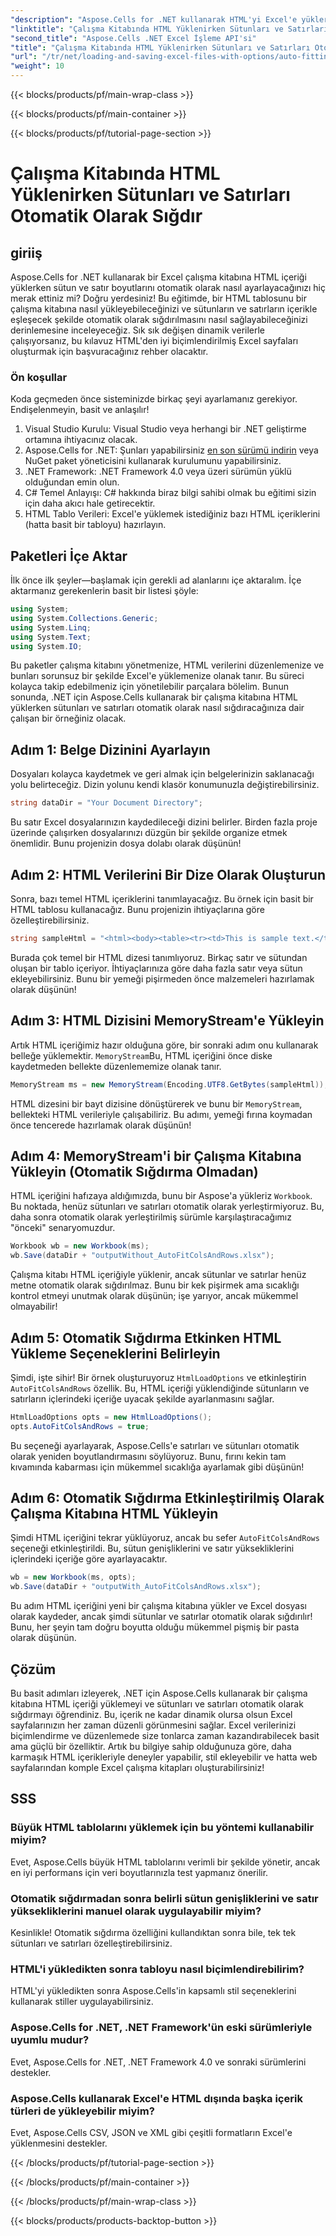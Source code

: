 ```yaml
---
"description": "Aspose.Cells for .NET kullanarak HTML'yi Excel'e yüklerken sütunları ve satırları otomatik olarak nasıl sığdıracağınızı öğrenin. Adım adım kılavuz dahildir."
"linktitle": "Çalışma Kitabında HTML Yüklenirken Sütunları ve Satırları Otomatik Olarak Sığdır"
"second_title": "Aspose.Cells .NET Excel İşleme API'si"
"title": "Çalışma Kitabında HTML Yüklenirken Sütunları ve Satırları Otomatik Olarak Sığdır"
"url": "/tr/net/loading-and-saving-excel-files-with-options/auto-fitting-columns-and-rows/"
"weight": 10
---
```


{{< blocks/products/pf/main-wrap-class >}}

{{< blocks/products/pf/main-container >}}

{{< blocks/products/pf/tutorial-page-section >}}

# Çalışma Kitabında HTML Yüklenirken Sütunları ve Satırları Otomatik Olarak Sığdır

## giriiş
Aspose.Cells for .NET kullanarak bir Excel çalışma kitabına HTML içeriği yüklerken sütun ve satır boyutlarını otomatik olarak nasıl ayarlayacağınızı hiç merak ettiniz mi? Doğru yerdesiniz! Bu eğitimde, bir HTML tablosunu bir çalışma kitabına nasıl yükleyebileceğinizi ve sütunların ve satırların içerikle eşleşecek şekilde otomatik olarak sığdırılmasını nasıl sağlayabileceğinizi derinlemesine inceleyeceğiz. Sık sık değişen dinamik verilerle çalışıyorsanız, bu kılavuz HTML'den iyi biçimlendirilmiş Excel sayfaları oluşturmak için başvuracağınız rehber olacaktır.
### Ön koşullar
Koda geçmeden önce sisteminizde birkaç şeyi ayarlamanız gerekiyor. Endişelenmeyin, basit ve anlaşılır!
1. Visual Studio Kurulu: Visual Studio veya herhangi bir .NET geliştirme ortamına ihtiyacınız olacak.
2. Aspose.Cells for .NET: Şunları yapabilirsiniz [en son sürümü indirin](https://releases.aspose.com/cells/net/) veya NuGet paket yöneticisini kullanarak kurulumunu yapabilirsiniz.
3. .NET Framework: .NET Framework 4.0 veya üzeri sürümün yüklü olduğundan emin olun.
4. C# Temel Anlayışı: C# hakkında biraz bilgi sahibi olmak bu eğitimi sizin için daha akıcı hale getirecektir.
5. HTML Tablo Verileri: Excel'e yüklemek istediğiniz bazı HTML içeriklerini (hatta basit bir tabloyu) hazırlayın.
## Paketleri İçe Aktar
İlk önce ilk şeyler—başlamak için gerekli ad alanlarını içe aktaralım. İçe aktarmanız gerekenlerin basit bir listesi şöyle:
```csharp
using System;
using System.Collections.Generic;
using System.Linq;
using System.Text;
using System.IO;
```
Bu paketler çalışma kitabını yönetmenize, HTML verilerini düzenlemenize ve bunları sorunsuz bir şekilde Excel'e yüklemenize olanak tanır.
Bu süreci kolayca takip edebilmeniz için yönetilebilir parçalara bölelim. Bunun sonunda, .NET için Aspose.Cells kullanarak bir çalışma kitabına HTML yüklerken sütunları ve satırları otomatik olarak nasıl sığdıracağınıza dair çalışan bir örneğiniz olacak.
## Adım 1: Belge Dizinini Ayarlayın
Dosyaları kolayca kaydetmek ve geri almak için belgelerinizin saklanacağı yolu belirteceğiz. Dizin yolunu kendi klasör konumunuzla değiştirebilirsiniz.
```csharp
string dataDir = "Your Document Directory";
```
Bu satır Excel dosyalarınızın kaydedileceği dizini belirler. Birden fazla proje üzerinde çalışırken dosyalarınızı düzgün bir şekilde organize etmek önemlidir. Bunu projenizin dosya dolabı olarak düşünün!
## Adım 2: HTML Verilerini Bir Dize Olarak Oluşturun
Sonra, bazı temel HTML içeriklerini tanımlayacağız. Bu örnek için basit bir HTML tablosu kullanacağız. Bunu projenizin ihtiyaçlarına göre özelleştirebilirsiniz.
```csharp
string sampleHtml = "<html><body><table><tr><td>This is sample text.</td><td>Some text.</td></tr><tr><td>This is another sample text.</td><td>Some text.</td></tr></table></body></html>";
```
Burada çok temel bir HTML dizesi tanımlıyoruz. Birkaç satır ve sütundan oluşan bir tablo içeriyor. İhtiyaçlarınıza göre daha fazla satır veya sütun ekleyebilirsiniz. Bunu bir yemeği pişirmeden önce malzemeleri hazırlamak olarak düşünün!
## Adım 3: HTML Dizisini MemoryStream'e Yükleyin
Artık HTML içeriğimiz hazır olduğuna göre, bir sonraki adım onu kullanarak belleğe yüklemektir. `MemoryStream`Bu, HTML içeriğini önce diske kaydetmeden bellekte düzenlememize olanak tanır.
```csharp
MemoryStream ms = new MemoryStream(Encoding.UTF8.GetBytes(sampleHtml));
```
HTML dizesini bir bayt dizisine dönüştürerek ve bunu bir `MemoryStream`, bellekteki HTML verileriyle çalışabiliriz. Bu adımı, yemeği fırına koymadan önce tencerede hazırlamak olarak düşünün!
## Adım 4: MemoryStream'i bir Çalışma Kitabına Yükleyin (Otomatik Sığdırma Olmadan)
HTML içeriğini hafızaya aldığımızda, bunu bir Aspose'a yükleriz `Workbook`. Bu noktada, henüz sütunları ve satırları otomatik olarak yerleştirmiyoruz. Bu, daha sonra otomatik olarak yerleştirilmiş sürümle karşılaştıracağımız "önceki" senaryomuzdur.
```csharp
Workbook wb = new Workbook(ms);
wb.Save(dataDir + "outputWithout_AutoFitColsAndRows.xlsx");
```
Çalışma kitabı HTML içeriğiyle yüklenir, ancak sütunlar ve satırlar henüz metne otomatik olarak sığdırılmaz. Bunu bir kek pişirmek ama sıcaklığı kontrol etmeyi unutmak olarak düşünün; işe yarıyor, ancak mükemmel olmayabilir!
## Adım 5: Otomatik Sığdırma Etkinken HTML Yükleme Seçeneklerini Belirleyin
Şimdi, işte sihir! Bir örnek oluşturuyoruz `HtmlLoadOptions` ve etkinleştirin `AutoFitColsAndRows` özellik. Bu, HTML içeriği yüklendiğinde sütunların ve satırların içlerindeki içeriğe uyacak şekilde ayarlanmasını sağlar.
```csharp
HtmlLoadOptions opts = new HtmlLoadOptions();
opts.AutoFitColsAndRows = true;
```
Bu seçeneği ayarlayarak, Aspose.Cells'e satırları ve sütunları otomatik olarak yeniden boyutlandırmasını söylüyoruz. Bunu, fırını kekin tam kıvamında kabarması için mükemmel sıcaklığa ayarlamak gibi düşünün!
## Adım 6: Otomatik Sığdırma Etkinleştirilmiş Olarak Çalışma Kitabına HTML Yükleyin
Şimdi HTML içeriğini tekrar yüklüyoruz, ancak bu sefer `AutoFitColsAndRows` seçeneği etkinleştirildi. Bu, sütun genişliklerini ve satır yüksekliklerini içlerindeki içeriğe göre ayarlayacaktır.
```csharp
wb = new Workbook(ms, opts);
wb.Save(dataDir + "outputWith_AutoFitColsAndRows.xlsx");
```
Bu adım HTML içeriğini yeni bir çalışma kitabına yükler ve Excel dosyası olarak kaydeder, ancak şimdi sütunlar ve satırlar otomatik olarak sığdırılır! Bunu, her şeyin tam doğru boyutta olduğu mükemmel pişmiş bir pasta olarak düşünün.
## Çözüm
Bu basit adımları izleyerek, .NET için Aspose.Cells kullanarak bir çalışma kitabına HTML içeriği yüklemeyi ve sütunları ve satırları otomatik olarak sığdırmayı öğrendiniz. Bu, içerik ne kadar dinamik olursa olsun Excel sayfalarınızın her zaman düzenli görünmesini sağlar. Excel verilerinizi biçimlendirme ve düzenlemede size tonlarca zaman kazandırabilecek basit ama güçlü bir özelliktir.
Artık bu bilgiye sahip olduğunuza göre, daha karmaşık HTML içerikleriyle deneyler yapabilir, stil ekleyebilir ve hatta web sayfalarından komple Excel çalışma kitapları oluşturabilirsiniz!
## SSS
### Büyük HTML tablolarını yüklemek için bu yöntemi kullanabilir miyim?
Evet, Aspose.Cells büyük HTML tablolarını verimli bir şekilde yönetir, ancak en iyi performans için veri boyutlarınızla test yapmanız önerilir.
### Otomatik sığdırmadan sonra belirli sütun genişliklerini ve satır yüksekliklerini manuel olarak uygulayabilir miyim?
Kesinlikle! Otomatik sığdırma özelliğini kullandıktan sonra bile, tek tek sütunları ve satırları özelleştirebilirsiniz.
### HTML'i yükledikten sonra tabloyu nasıl biçimlendirebilirim?
HTML'yi yükledikten sonra Aspose.Cells'in kapsamlı stil seçeneklerini kullanarak stiller uygulayabilirsiniz.
### Aspose.Cells for .NET, .NET Framework'ün eski sürümleriyle uyumlu mudur?
Evet, Aspose.Cells for .NET, .NET Framework 4.0 ve sonraki sürümlerini destekler.
### Aspose.Cells kullanarak Excel'e HTML dışında başka içerik türleri de yükleyebilir miyim?
Evet, Aspose.Cells CSV, JSON ve XML gibi çeşitli formatların Excel'e yüklenmesini destekler.

{{< /blocks/products/pf/tutorial-page-section >}}

{{< /blocks/products/pf/main-container >}}

{{< /blocks/products/pf/main-wrap-class >}}

{{< blocks/products/products-backtop-button >}}
